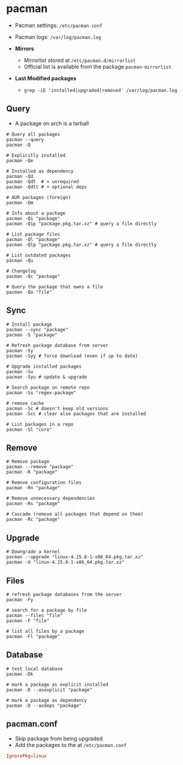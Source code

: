 # pacman

- Pacman settings: `/etc/pacman.conf`
- Pacman logs: `/var/log/pacman.log`

- **Mirrors**
  - Mirrorlist stored at `/etc/pacman.d/mirrorlist`
  - Official list is available from the package `pacman-mirrorlist`
- **Last Modified packages**
  - `grep -iE 'installed|upgraded|removed' /var/log/pacman.log`

## Query

- A package on arch is a tarball

```shell
# Query all packages
pacman --query
pacman -Q

# Explicitly installed
pacman -Qe

# Installed as dependency
pacman -Qd
pacman -Qdt  # + unrequired
pacman -Qdtt # + optional deps

# AUR packages (foreign)
pacman -Qm

# Info about a package
pacman -Qi "package"
pacman -Qip "package.pkg.tar.xz" # query a file directly

# List package files
pacman -Ql "package"
pacman -Qlp "package.pkg.tar.xz" # query a file directly

# List outdated packages
pacman -Qu

# Changelog
pacman -Qc "package"

# Query the package that owns a file
pacman -Qo "file"
```

## Sync

```shell
# Install package
pacman --sync "package"
pacman -S "package"

# Refresh package database from server
pacman -Sy
pacman -Syy # force download (even if up to date)

# Upgrade installed packages
pacman -Su
pacman -Syu # update & upgrade

# Search package on remote repo
pacman -Ss "regex-package"

# remove cache
pacman -Sc # doesn't keep old versions
pacman -Scc # clear also packages that are installed

# List packages in a repo
pacman -Sl "core"
```

## Remove

```shell
# Remove package
pacman --remove "package"
pacman -R "package"

# Remove configuration files
pacman -Rn "package"

# Remove unnecessary dependencies
pacman -Rs "package"

# Cascade (remove all packages that depend on them)
pacman -Rc "package"
```

## Upgrade

```shell
# Downgrade a kernel
pacman --upgrade "linux-4.15.8-1-x86_64.pkg.tar.xz"
pacman -U "linux-4.15.8-1-x86_64.pkg.tar.xz"
```

## Files

```shell
# refresh package databases from the server
pacman -Fy

# search for a package by file
pacman --files "file"
pacman -F "file"

# list all files by a package
pacman -Fl "package"
```

## Database

```shell
# test local database
pacman -Dk

# mark a package as explicit installed
pacman -D --asexplicit "package"

# mark a package as dependency
pacman -D --asdeps "package"
```

## pacman.conf

- Skip package from being upgraded
- Add the packages to the at `/etc/pacman.conf`

```conf
IgnorePkg=linux
```
